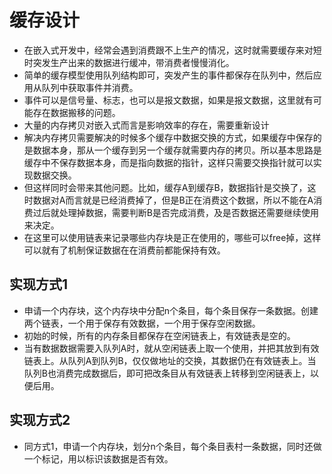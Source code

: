 # 缓存设计
- 在嵌入式开发中，经常会遇到消费跟不上生产的情况，这时就需要缓存来对短时突发生产出来的数据进行缓冲，带消费者慢慢消化。
- 简单的缓存模型使用队列结构即可，突发产生的事件都保存在队列中，然后应用从队列中获取事件并消费。
- 事件可以是信号量、标志，也可以是报文数据，如果是报文数据，这里就有可能存在数据搬移的问题。
- 大量的内存拷贝对嵌入式而言是影响效率的存在，需要重新设计
- 解决内存拷贝需要解决的时候多个缓存中数据交换的方式，如果缓存中保存的是数据本身，那从一个缓存到另一个缓存就需要内存的拷贝。所以基本思路是缓存中不保存数据本身，而是指向数据的指针，这样只需要交换指针就可以实现数据交换。
- 但这样同时会带来其他问题。比如，缓存A到缓存B，数据指针是交换了，这时数据对A而言就是已经消费掉了，但是B正在消费这个数据，所以不能在A消费过后就处理掉数据，需要判断B是否完成消费，及是否数据还需要继续使用来决定。
- 在这里可以使用链表来记录哪些内存块是正在使用的，哪些可以free掉，这样可以就有了机制保证数据在在消费前都能保持有效。

## 实现方式1
- 申请一个内存块，这个内存块中分配n个条目，每个条目保存一条数据。创建两个链表，一个用于保存有效数据，一个用于保存空闲数据。
- 初始的时候，所有的内存条目都保存在空闲链表上，有效链表是空的。
- 当有数据数据需要入队列A时，就从空闲链表上取一个使用，并把其放到有效链表上。从队列A到队列B，仅仅做地址的交换，其数据仍在有效链表上。当队列B也消费完成数据后，即可把改条目从有效链表上转移到空闲链表上，以便后用。

## 实现方式2
- 同方式1，申请一个内存块，划分n个条目，每个条目表村一条数据，同时还做一个标记，用以标识该数据是否有效。
